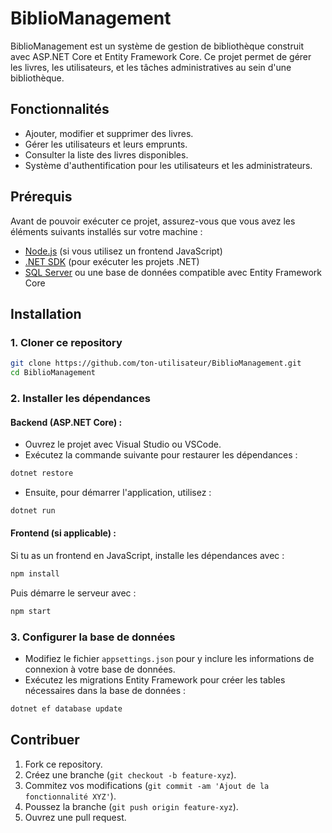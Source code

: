 
# BiblioManagement

BiblioManagement est un système de gestion de bibliothèque construit avec ASP.NET Core et Entity Framework Core. Ce projet permet de gérer les livres, les utilisateurs, et les tâches administratives au sein d'une bibliothèque.

## Fonctionnalités

- Ajouter, modifier et supprimer des livres.
- Gérer les utilisateurs et leurs emprunts.
- Consulter la liste des livres disponibles.
- Système d'authentification pour les utilisateurs et les administrateurs.

## Prérequis

Avant de pouvoir exécuter ce projet, assurez-vous que vous avez les éléments suivants installés sur votre machine :

- [Node.js](https://nodejs.org/) (si vous utilisez un frontend JavaScript)
- [.NET SDK](https://dotnet.microsoft.com/download) (pour exécuter les projets .NET)
- [SQL Server](https://www.microsoft.com/en-us/sql-server) ou une base de données compatible avec Entity Framework Core

## Installation

### 1. Cloner ce repository

```bash
git clone https://github.com/ton-utilisateur/BiblioManagement.git
cd BiblioManagement
```

### 2. Installer les dépendances

#### Backend (ASP.NET Core) :

- Ouvrez le projet avec Visual Studio ou VSCode.
- Exécutez la commande suivante pour restaurer les dépendances :

```bash
dotnet restore
```

- Ensuite, pour démarrer l'application, utilisez :

```bash
dotnet run
```

#### Frontend (si applicable) :

Si tu as un frontend en JavaScript, installe les dépendances avec :

```bash
npm install
```

Puis démarre le serveur avec :

```bash
npm start
```

### 3. Configurer la base de données

- Modifiez le fichier `appsettings.json` pour y inclure les informations de connexion à votre base de données.
- Exécutez les migrations Entity Framework pour créer les tables nécessaires dans la base de données :

```bash
dotnet ef database update
```

## Contribuer

1. Fork ce repository.
2. Créez une branche (`git checkout -b feature-xyz`).
3. Commitez vos modifications (`git commit -am 'Ajout de la fonctionnalité XYZ'`).
4. Poussez la branche (`git push origin feature-xyz`).
5. Ouvrez une pull request.
